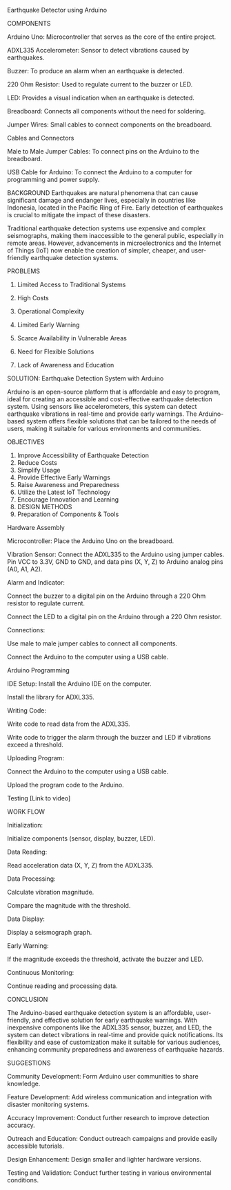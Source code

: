 Earthquake Detector using Arduino


COMPONENTS

Arduino Uno: Microcontroller that serves as the core of the entire project.

ADXL335 Accelerometer: Sensor to detect vibrations caused by earthquakes.

Buzzer: To produce an alarm when an earthquake is detected.

220 Ohm Resistor: Used to regulate current to the buzzer or LED.

LED: Provides a visual indication when an earthquake is detected.

Breadboard: Connects all components without the need for soldering.

Jumper Wires: Small cables to connect components on the breadboard.


Cables and Connectors

Male to Male Jumper Cables: To connect pins on the Arduino to the breadboard.

USB Cable for Arduino: To connect the Arduino to a computer for programming and power supply.


BACKGROUND
Earthquakes are natural phenomena that can cause significant damage and endanger lives, especially in countries like Indonesia, located in the Pacific Ring of Fire. Early detection of earthquakes is crucial to mitigate the impact of these disasters.

Traditional earthquake detection systems use expensive and complex seismographs, making them inaccessible to the general public, especially in remote areas. However, advancements in microelectronics and the Internet of Things (IoT) now enable the creation of simpler, cheaper, and user-friendly earthquake detection systems.


PROBLEMS

1. Limited Access to Traditional Systems

2. High Costs

3. Operational Complexity

4. Limited Early Warning
  
6. Scarce Availability in Vulnerable Areas
   
7. Need for Flexible Solutions
   
8. Lack of Awareness and Education


SOLUTION: Earthquake Detection System with Arduino

Arduino is an open-source platform that is affordable and easy to program, ideal for creating an accessible and cost-effective earthquake detection system. Using sensors like accelerometers, this system can detect earthquake vibrations in real-time and provide early warnings. The Arduino-based system offers flexible solutions that can be tailored to the needs of users, making it suitable for various environments and communities.


OBJECTIVES

1. Improve Accessibility of Earthquake Detection
2. Reduce Costs
3. Simplify Usage
4. Provide Effective Early Warnings
5. Raise Awareness and Preparedness
6. Utilize the Latest IoT Technology
7. Encourage Innovation and Learning
8. DESIGN METHODS
9. Preparation of Components & Tools


Hardware Assembly

Microcontroller: Place the Arduino Uno on the breadboard.

Vibration Sensor: Connect the ADXL335 to the Arduino using jumper cables. Pin VCC to 3.3V, GND to GND, and data pins (X, Y, Z) to Arduino analog pins (A0, A1, A2).

Alarm and Indicator:

Connect the buzzer to a digital pin on the Arduino through a 220 Ohm resistor to regulate current.

Connect the LED to a digital pin on the Arduino through a 220 Ohm resistor.

Connections:

Use male to male jumper cables to connect all components.

Connect the Arduino to the computer using a USB cable.

Arduino Programming

IDE Setup:
Install the Arduino IDE on the computer.

Install the library for ADXL335.

Writing Code:

Write code to read data from the ADXL335.

Write code to trigger the alarm through the buzzer and LED if vibrations exceed a threshold.

Uploading Program:

Connect the Arduino to the computer using a USB cable.

Upload the program code to the Arduino.

Testing 
[Link to video]


WORK FLOW

Initialization:

Initialize components (sensor, display, buzzer, LED).

Data Reading:

Read acceleration data (X, Y, Z) from the ADXL335.

Data Processing:

Calculate vibration magnitude.

Compare the magnitude with the threshold.

Data Display:

Display a seismograph graph.

Early Warning:

If the magnitude exceeds the threshold, activate the buzzer and LED.

Continuous Monitoring:

Continue reading and processing data.


CONCLUSION

The Arduino-based earthquake detection system is an affordable, user-friendly, and effective solution for early earthquake warnings. With inexpensive components like the ADXL335 sensor, buzzer, and LED, the system can detect vibrations in real-time and provide quick notifications. Its flexibility and ease of customization make it suitable for various audiences, enhancing community preparedness and awareness of earthquake hazards.


SUGGESTIONS

Community Development: Form Arduino user communities to share knowledge.

Feature Development: Add wireless communication and integration with disaster monitoring systems.

Accuracy Improvement: Conduct further research to improve detection accuracy.

Outreach and Education: Conduct outreach campaigns and provide easily accessible tutorials.

Design Enhancement: Design smaller and lighter hardware versions.

Testing and Validation: Conduct further testing in various environmental conditions.


